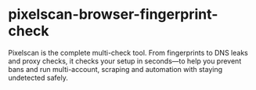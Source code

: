 # pixelscan-browser-fingerprint-check
Pixelscan is the complete multi-check tool. From fingerprints to DNS leaks and proxy checks, it checks your setup in seconds—to help you prevent bans and run multi-account, scraping and automation with staying undetected safely.
